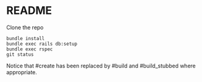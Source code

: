 # README

Clone the repo
```shell
bundle install
bundle exec rails db:setup
bundle exec rspec
git status
```


Notice that #create has been replaced by #build and #build_stubbed where appropriate.
